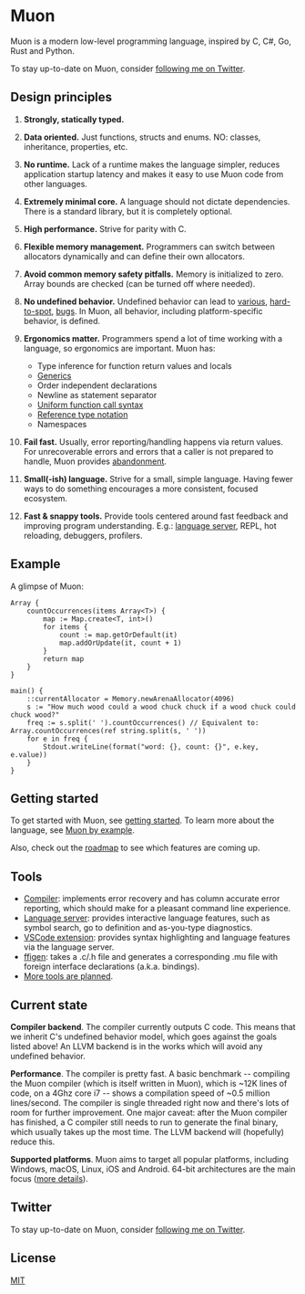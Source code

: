 # Muon

Muon is a modern low-level programming language, inspired by C, C#, Go, Rust and Python.

To stay up-to-date on Muon, consider [following me on Twitter](https://twitter.com/nickmqb).

## Design principles

1. **Strongly, statically typed.**

2. **Data oriented.** Just functions, structs and enums. NO: classes, inheritance, properties, etc.

3. **No runtime.** Lack of a runtime makes the language simpler, reduces application startup latency and makes it easy to use Muon code from other languages.

4. **Extremely minimal core.** A language should not dictate dependencies. There is a standard library, but it is completely optional.

5. **High performance.** Strive for parity with C.

6. **Flexible memory management.** Programmers can switch between allocators dynamically and can define their own allocators.

7. **Avoid common memory safety pitfalls.** Memory is initialized to zero. Array bounds are checked (can be turned off where needed).

8. **No undefined behavior.** Undefined behavior can lead to [various](https://blog.regehr.org/archives/213), [hard-to-spot](https://blog.regehr.org/archives/226), [bugs](https://blog.regehr.org/archives/232). In Muon, all behavior, including platform-specific behavior, is defined.

9. **Ergonomics matter.** Programmers spend a lot of time working with a language, so ergonomics are important. Muon has:
	- Type inference for function return values and locals
	- [Generics](docs/muon_by_example.md#generic-structs)
	- Order independent declarations
	- Newline as statement separator
	- [Uniform function call syntax](docs/muon_by_example.md#ufcs)
	- [Reference type notation](docs/muon_by_example.md#reference-type-notation)
	- Namespaces

10. **Fail fast.** Usually, error reporting/handling happens via return values. For unrecoverable errors and errors that a caller is not prepared to handle, Muon provides [abandonment](docs/muon_by_example.md#error-handling-abandonment).

11. **Small(-ish) language.** Strive for a small, simple language. Having fewer ways to do something encourages a more consistent, focused ecosystem.

12. **Fast & snappy tools.** Provide tools centered around fast feedback and improving program understanding. E.g.: [language server](https://github.com/nickmqb/muon/tree/master/language_server), REPL, hot reloading, debuggers, profilers.

## Example

A glimpse of Muon:

	Array {
		countOccurrences(items Array<T>) {
			map := Map.create<T, int>()
			for items {
				count := map.getOrDefault(it)
				map.addOrUpdate(it, count + 1)
			}
			return map
		}
	}
	
	main() {
		::currentAllocator = Memory.newArenaAllocator(4096)
		s := "How much wood could a wood chuck chuck if a wood chuck could chuck wood?"
		freq := s.split(' ').countOccurrences() // Equivalent to: Array.countOccurrences(ref string.split(s, ' '))
		for e in freq {
			Stdout.writeLine(format("word: {}, count: {}", e.key, e.value))
		}
	}

## Getting started

To get started with Muon, see [getting started](docs/getting_started.md). To learn more about the language, see [Muon by example](docs/muon_by_example.md).

Also, check out the [roadmap](docs/roadmap.md) to see which features are coming up.

## Tools

* [Compiler](docs/getting_started.md): implements error recovery and has column accurate error reporting, which should make for a pleasant command line experience.
* [Language server](https://github.com/nickmqb/muon/tree/master/language_server/README.md): provides interactive language features, such as symbol search, go to definition and as-you-type diagnostics.
* [VSCode extension](https://github.com/nickmqb/vscode-muon): provides syntax highlighting and language features via the language server.
* [ffigen](https://github.com/nickmqb/muon/tree/master/ffigen/README.md): takes a .c/.h file and generates a corresponding .mu file with foreign interface declarations (a.k.a. bindings).
* [More tools are planned](docs/roadmap.md).

## Current state

**Compiler backend**. The compiler currently outputs C code. This means that we inherit C's undefined behavior model, which goes against the goals listed above! An LLVM backend is in the works which will avoid any undefined behavior.

**Performance**. The compiler is pretty fast. A basic benchmark -- compiling the Muon compiler (which is itself written in Muon), which is ~12K lines of code, on a 4Ghz core i7 -- shows a compilation speed of ~0.5 million lines/second. The compiler is single threaded right now and there's lots of room for further improvement. One major caveat: after the Muon compiler has finished, a C compiler still needs to run to generate the final binary, which usually takes up the most time. The LLVM backend will (hopefully) reduce this.

**Supported platforms**. Muon aims to target all popular platforms, including Windows, macOS, Linux, iOS and Android. 64-bit architectures are the main focus ([more details](https://nickmqb.github.io/2020/01/17/shifting-muons-focus-to-64-bit.html)).

## Twitter

To stay up-to-date on Muon, consider [following me on Twitter](https://twitter.com/nickmqb).

## License

[MIT](LICENSE)
